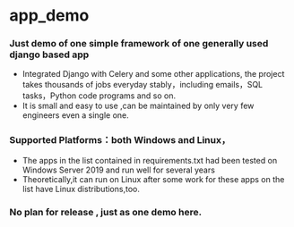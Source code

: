 # app_demo
### Just demo of one simple framework of one generally used django based app 
*  Integrated Django with Celery and some other applications, the project takes
 thousands of jobs everyday stably，including emails，SQL tasks，Python code programs and so on.
* It is small and easy to use ,can be maintained by only very few engineers even a single one. 
### Supported Platforms：both Windows and Linux，
* The apps in the list contained in requirements.txt had been tested  on Windows Server 2019 and run well for several years
* Theoretically,it can run on Linux after some work for these apps on the list have Linux distributions,too.
###  No plan for release , just as one demo here.
